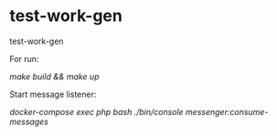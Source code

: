 # test-work-gen
test-work-gen

For run:

*make build && make up*

Start message listener:

*docker-compose exec php bash*
*./bin/console messenger:consume-messages*
